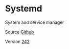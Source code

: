 # Systemd

System and service manager

Source [Github](https://github.com/systemd/systemd)

Version [242](https://github.com/systemd/systemd/releases/tag/v242)

